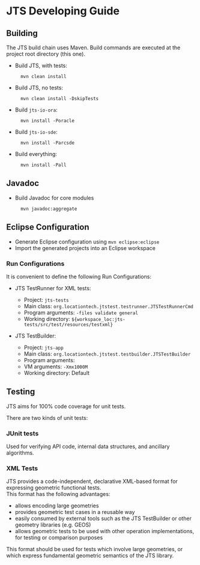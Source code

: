# JTS Developing Guide

## Building

The JTS build chain uses Maven.  Build commands are executed at the project root directory (this one).

* Build JTS, with tests:

        mvn clean install
    
* Build JTS, no tests:

        mvn clean install -DskipTests

* Build `jts-io-ora`:

        mvn install -Poracle
        
* Build `jts-io-sde`:

        mvn install -Parcsde
        
* Build everything:

        mvn install -Pall

## Javadoc

* Build Javadoc for core modules

        mvn javadoc:aggregate

## Eclipse Configuration

* Generate Eclipse configuration using `mvn eclipse:eclipse`
* Import the generated projects into an Eclipse workspace

### Run Configurations

It is convenient to define the following Run Configurations:

* JTS TestRunner for XML tests:
  * Project: `jts-tests`
  * Main class: `org.locationtech.jtstest.testrunner.JTSTestRunnerCmd`
  * Program arguments: `-files validate general`
  * Working directory: `${workspace_loc:jts-tests/src/test/resources/testxml}`

* JTS TestBuilder:
  * Project: `jts-app`
  * Main class: `org.locationtech.jtstest.testbuilder.JTSTestBuilder`
  * Program arguments: 
  * VM arguments: `-Xmx1000M`
  * Working directory: Default

## Testing

JTS aims for 100% code coverage for unit tests. 

There are two kinds of unit tests:

### JUnit tests

Used for verifying API code, internal data structures, and ancillary algorithms.

### XML Tests

JTS provides a code-independent, declarative XML-based format for expressing geometric functional tests.  
This format has the following advantages:

* allows encoding large geometries
* provides geometric test cases in a reusable way
* easily consumed by external tools such as the JTS TestBuilder or other geometry libraries (e.g. GEOS)
* allows geometric tests to be used with other operation implementations, for testing or comparison purposes

This format should be used for tests which involve large geometries, or which 
express fundamental geometric semantics of the JTS library.


